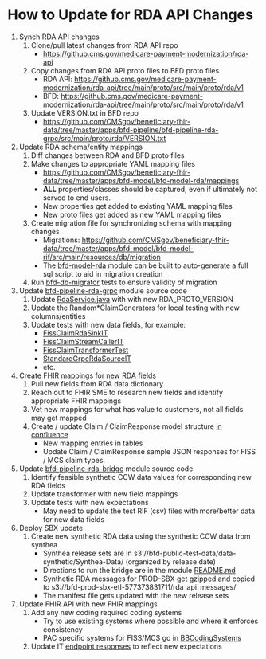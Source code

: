 # How to Update for RDA API Changes

1. Synch RDA API changes
   1. Clone/pull latest changes from RDA API repo
       - https://github.cms.gov/medicare-payment-modernization/rda-api
   2. Copy changes from RDA API proto files to BFD proto files
        - RDA API: https://github.cms.gov/medicare-payment-modernization/rda-api/tree/main/proto/src/main/proto/rda/v1
        - BFD: https://github.cms.gov/medicare-payment-modernization/rda-api/tree/main/proto/src/main/proto/rda/v1
   3. Update VERSION.txt in BFD repo
        - https://github.com/CMSgov/beneficiary-fhir-data/tree/master/apps/bfd-pipeline/bfd-pipeline-rda-grpc/src/main/proto/rda/VERSION.txt
2. Update RDA schema/entity mappings
   1. Diff changes between RDA and BFD proto files
   2. Make changes to appropriate YAML mapping files
        - https://github.com/CMSgov/beneficiary-fhir-data/tree/master/apps/bfd-model/bfd-model-rda/mappings
        - **ALL** properties/classes should be captured, even if ultimately not served to end users.
        - New properties get added to existing YAML mapping files
        - New proto files get added as new YAML mapping files
   4. Create migration file for synchronizing schema with mapping changes
        - Migrations: https://github.com/CMSgov/beneficiary-fhir-data/tree/master/apps/bfd-model/bfd-model-rif/src/main/resources/db/migration
        - The [bfd-model-rda](https://github.com/CMSgov/beneficiary-fhir-data/tree/master/apps/bfd-model/bfd-model-rda) module can be built to auto-generate a full sql script to aid in migration creation
   5. Run [bfd-db-migrator](https://github.com/CMSgov/beneficiary-fhir-data/tree/master/apps/bfd-db-migrator) tests to ensure validity of migration
3. Update [bfd-pipeline-rda-grpc](https://github.com/CMSgov/beneficiary-fhir-data/tree/master/apps/bfd-pipeline/bfd-pipeline-rda-grpc) module source code
   1. Update [RdaService.java](https://github.com/CMSgov/beneficiary-fhir-data/blob/master/apps/bfd-pipeline/bfd-pipeline-rda-grpc/src/main/java/gov/cms/bfd/pipeline/rda/grpc/server/RdaService.java) with with new RDA_PROTO_VERSION
   2. Update the Random*ClaimGenerators for local testing with new columns/entities
   3. Update tests with new data fields, for example:
      - [FissClaimRdaSinkIT](https://github.com/CMSgov/beneficiary-fhir-data/blob/master/apps/bfd-pipeline/bfd-pipeline-rda-grpc/src/test/java/gov/cms/bfd/pipeline/rda/grpc/sink/direct/FissClaimRdaSinkIT.java)
      - [FissClaimStreamCallerIT](https://github.com/CMSgov/beneficiary-fhir-data/blob/master/apps/bfd-pipeline/bfd-pipeline-rda-grpc/src/test/java/gov/cms/bfd/pipeline/rda/grpc/source/FissClaimStreamCallerIT.java)
      - [FissClaimTransformerTest](https://github.com/CMSgov/beneficiary-fhir-data/blob/master/apps/bfd-pipeline/bfd-pipeline-rda-grpc/src/test/java/gov/cms/bfd/pipeline/rda/grpc/source/FissClaimTransformerTest.java)
      - [StandardGrpcRdaSourceIT](https://github.com/CMSgov/beneficiary-fhir-data/blob/master/apps/bfd-pipeline/bfd-pipeline-rda-grpc/src/test/java/gov/cms/bfd/pipeline/rda/grpc/source/StandardGrpcRdaSourceIT.java)
      - etc.
4. Create FHIR mappings for new RDA fields
   1. Pull new fields from RDA data dictionary
   2. Reach out to FHIR SME to research new fields and identify appropriate FHIR mappings
   3. Vet new mappings for what has value to customers, not all fields may get mapped
   4. Create / update Claim / ClaimResponse model structure [in confluence](https://confluence.cms.gov/display/BCDA/PACA+FHIR+Resources)
      - New mapping entries in tables
      - Update Claim / ClaimResponse sample JSON responses for FISS / MCS claim types.
5. Update [bfd-pipeline-rda-bridge](https://github.com/CMSgov/beneficiary-fhir-data/tree/master/apps/bfd-pipeline/bfd-pipeline-rda-bridge) module source code
   1. Identify feasible synthetic CCW data values for corresponding new RDA fields
   2. Update transformer with new field mappings
   3. Update tests with new expectations
      - May need to update the test RIF (csv) files with more/better data for new data fields
6. Deploy SBX update
   1. Create new synthetic RDA data using the synthetic CCW data from synthea
      - Synthea release sets are in s3://bfd-public-test-data/data-synthetic/Synthea-Data/ (organized by release date)
      - Directions to run the bridge are in the module [README.md](https://github.com/CMSgov/beneficiary-fhir-data/tree/master/apps/bfd-pipeline/bfd-pipeline-rda-bridge)
      - Synthetic RDA messages for PROD-SBX get gzipped and copied to s3://bfd-prod-sbx-etl-577373831711/rda_api_messages/
      - The manifest file gets updated with the new release sets
7. Update FHIR API with new FHIR mappings
   1. Add any new coding required coding systems
      - Try to use existing systems where possible and where it enforces consistency
      - PAC specific systems for FISS/MCS go in [BBCodingSystems](https://github.com/CMSgov/beneficiary-fhir-data/blob/master/apps/bfd-server/bfd-server-war/src/main/java/gov/cms/bfd/server/war/commons/BBCodingSystems.java)
   2. Update IT [endpoint responses](https://github.com/CMSgov/beneficiary-fhir-data/tree/master/apps/bfd-server/bfd-server-war/src/test/resources/endpoint-responses/v2) to reflect new expectations